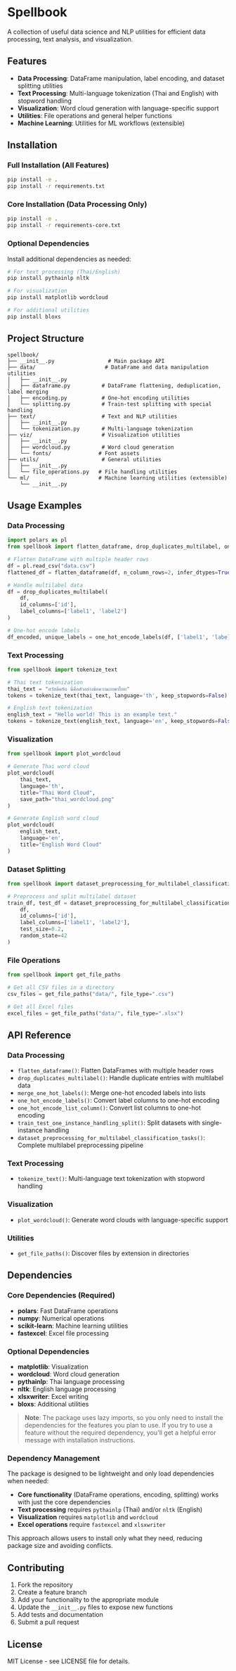# Spellbook

A collection of useful data science and NLP utilities for efficient data processing, text analysis, and visualization.

## Features

- **Data Processing**: DataFrame manipulation, label encoding, and dataset splitting utilities
- **Text Processing**: Multi-language tokenization (Thai and English) with stopword handling
- **Visualization**: Word cloud generation with language-specific support
- **Utilities**: File operations and general helper functions
- **Machine Learning**: Utilities for ML workflows (extensible)

## Installation

### Full Installation (All Features)
```bash
pip install -e .
pip install -r requirements.txt
```

### Core Installation (Data Processing Only)
```bash
pip install -e .
pip install -r requirements-core.txt
```

### Optional Dependencies
Install additional dependencies as needed:

```bash
# For text processing (Thai/English)
pip install pythainlp nltk

# For visualization
pip install matplotlib wordcloud

# For additional utilities
pip install bloxs
```

## Project Structure

```
spellbook/
├── __init__.py                 # Main package API
├── data/                      # DataFrame and data manipulation utilities
│   ├── __init__.py
│   ├── dataframe.py          # DataFrame flattening, deduplication, label merging
│   ├── encoding.py           # One-hot encoding utilities
│   └── splitting.py          # Train-test splitting with special handling
├── text/                     # Text and NLP utilities
│   ├── __init__.py
│   └── tokenization.py       # Multi-language tokenization
├── viz/                      # Visualization utilities
│   ├── __init__.py
│   ├── wordcloud.py          # Word cloud generation
│   └── fonts/               # Font assets
├── utils/                    # General utilities
│   ├── __init__.py
│   └── file_operations.py   # File handling utilities
└── ml/                      # Machine learning utilities (extensible)
    └── __init__.py
```

## Usage Examples

### Data Processing

```python
import polars as pl
from spellbook import flatten_dataframe, drop_duplicates_multilabel, one_hot_encode_labels

# Flatten DataFrame with multiple header rows
df = pl.read_csv("data.csv")
flattened_df = flatten_dataframe(df, n_column_rows=2, infer_dtypes=True)

# Handle multilabel data
df = drop_duplicates_multilabel(
    df, 
    id_columns=['id'], 
    label_columns=['label1', 'label2']
)

# One-hot encode labels
df_encoded, unique_labels = one_hot_encode_labels(df, ['label1', 'label2'])
```

### Text Processing

```python
from spellbook import tokenize_text

# Thai text tokenization
thai_text = "สวัสดีครับ นี่คือตัวอย่างข้อความภาษาไทย"
tokens = tokenize_text(thai_text, language='th', keep_stopwords=False)

# English text tokenization
english_text = "Hello world! This is an example text."
tokens = tokenize_text(english_text, language='en', keep_stopwords=False)
```

### Visualization

```python
from spellbook import plot_wordcloud

# Generate Thai word cloud
plot_wordcloud(
    thai_text,
    language='th',
    title="Thai Word Cloud",
    save_path="thai_wordcloud.png"
)

# Generate English word cloud
plot_wordcloud(
    english_text,
    language='en',
    title="English Word Cloud"
)
```

### Dataset Splitting

```python
from spellbook import dataset_preprocessing_for_multilabel_classification_tasks

# Preprocess and split multilabel dataset
train_df, test_df = dataset_preprocessing_for_multilabel_classification_tasks(
    df,
    id_columns=['id'],
    label_columns=['label1', 'label2'],
    test_size=0.2,
    random_state=42
)
```

### File Operations

```python
from spellbook import get_file_paths

# Get all CSV files in a directory
csv_files = get_file_paths("data/", file_type=".csv")

# Get all Excel files
excel_files = get_file_paths("data/", file_type=".xlsx")
```

## API Reference

### Data Processing

- `flatten_dataframe()`: Flatten DataFrames with multiple header rows
- `drop_duplicates_multilabel()`: Handle duplicate entries with multilabel data
- `merge_one_hot_labels()`: Merge one-hot encoded labels into lists
- `one_hot_encode_labels()`: Convert label columns to one-hot encoding
- `one_hot_encode_list_column()`: Convert list columns to one-hot encoding
- `train_test_one_instance_handling_split()`: Split datasets with single-instance handling
- `dataset_preprocessing_for_multilabel_classification_tasks()`: Complete multilabel preprocessing pipeline

### Text Processing

- `tokenize_text()`: Multi-language text tokenization with stopword handling

### Visualization

- `plot_wordcloud()`: Generate word clouds with language-specific support

### Utilities

- `get_file_paths()`: Discover files by extension in directories

## Dependencies

### Core Dependencies (Required)
- **polars**: Fast DataFrame operations
- **numpy**: Numerical operations  
- **scikit-learn**: Machine learning utilities
- **fastexcel**: Excel file processing

### Optional Dependencies
- **matplotlib**: Visualization
- **wordcloud**: Word cloud generation
- **pythainlp**: Thai language processing
- **nltk**: English language processing
- **xlsxwriter**: Excel writing
- **bloxs**: Additional utilities

> **Note**: The package uses lazy imports, so you only need to install the dependencies for the features you plan to use. If you try to use a feature without the required dependency, you'll get a helpful error message with installation instructions.

### Dependency Management

The package is designed to be lightweight and only load dependencies when needed:

- **Core functionality** (DataFrame operations, encoding, splitting) works with just the core dependencies
- **Text processing** requires `pythainlp` (Thai) and/or `nltk` (English)
- **Visualization** requires `matplotlib` and `wordcloud`
- **Excel operations** require `fastexcel` and `xlsxwriter`

This approach allows users to install only what they need, reducing package size and avoiding conflicts.

## Contributing

1. Fork the repository
2. Create a feature branch
3. Add your functionality to the appropriate module
4. Update the `__init__.py` files to expose new functions
5. Add tests and documentation
6. Submit a pull request

## License

MIT License - see LICENSE file for details.
